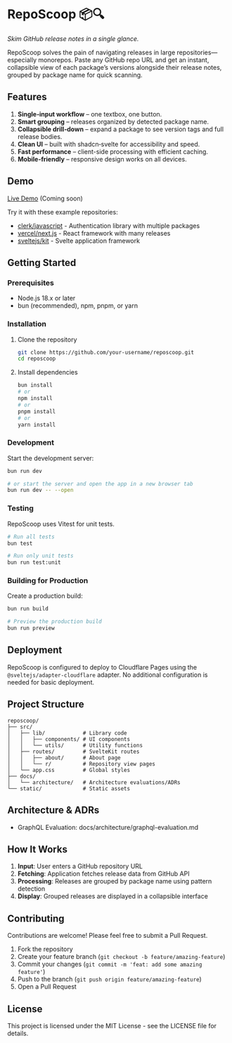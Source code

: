# RepoScoop 📦🔍

_Skim GitHub release notes in a single glance._

RepoScoop solves the pain of navigating releases in large repositories—especially monorepos. Paste any GitHub repo URL and get an instant, collapsible view of each package’s versions alongside their release notes, grouped by package name for quick scanning.

## Features

1. **Single‑input workflow** – one textbox, one button.
2. **Smart grouping** – releases organized by detected package name.
3. **Collapsible drill‑down** – expand a package to see version tags and full release bodies.
4. **Clean UI** – built with shadcn‑svelte for accessibility and speed.
5. **Fast performance** – client-side processing with efficient caching.
6. **Mobile-friendly** – responsive design works on all devices.

## Demo

[Live Demo](https://reposcoop.pages.dev) (Coming soon)

Try it with these example repositories:

- [clerk/javascript](https://github.com/clerk/javascript) - Authentication library with multiple packages
- [vercel/next.js](https://github.com/vercel/next.js) - React framework with many releases
- [sveltejs/kit](https://github.com/sveltejs/kit) - Svelte application framework

## Getting Started

### Prerequisites

- Node.js 18.x or later
- bun (recommended), npm, pnpm, or yarn

### Installation

1. Clone the repository

   ```bash
   git clone https://github.com/your-username/reposcoop.git
   cd reposcoop
   ```

2. Install dependencies

   ```bash
   bun install
   # or
   npm install
   # or
   pnpm install
   # or
   yarn install
   ```

### Development

Start the development server:

```bash
bun run dev

# or start the server and open the app in a new browser tab
bun run dev -- --open
```

### Testing

RepoScoop uses Vitest for unit tests.

```bash
# Run all tests
bun test

# Run only unit tests
bun run test:unit
```

### Building for Production

Create a production build:

```bash
bun run build

# Preview the production build
bun run preview
```

## Deployment

RepoScoop is configured to deploy to Cloudflare Pages using the `@sveltejs/adapter-cloudflare` adapter. No additional configuration is needed for basic deployment.

## Project Structure

```
reposcoop/
├── src/
│   ├── lib/            # Library code
│   │   ├── components/ # UI components
│   │   └── utils/      # Utility functions
│   ├── routes/         # SvelteKit routes
│   │   ├── about/      # About page
│   │   └── r/          # Repository view pages
│   └── app.css         # Global styles
├── docs/
│   └── architecture/   # Architecture evaluations/ADRs
└── static/             # Static assets
```

## Architecture & ADRs

- GraphQL Evaluation: docs/architecture/graphql-evaluation.md

## How It Works

1. **Input**: User enters a GitHub repository URL
2. **Fetching**: Application fetches release data from GitHub API
3. **Processing**: Releases are grouped by package name using pattern detection
4. **Display**: Grouped releases are displayed in a collapsible interface

## Contributing

Contributions are welcome! Please feel free to submit a Pull Request.

1. Fork the repository
2. Create your feature branch (`git checkout -b feature/amazing-feature`)
3. Commit your changes (`git commit -m 'feat: add some amazing feature'`)
4. Push to the branch (`git push origin feature/amazing-feature`)
5. Open a Pull Request

## License

This project is licensed under the MIT License - see the LICENSE file for details.
